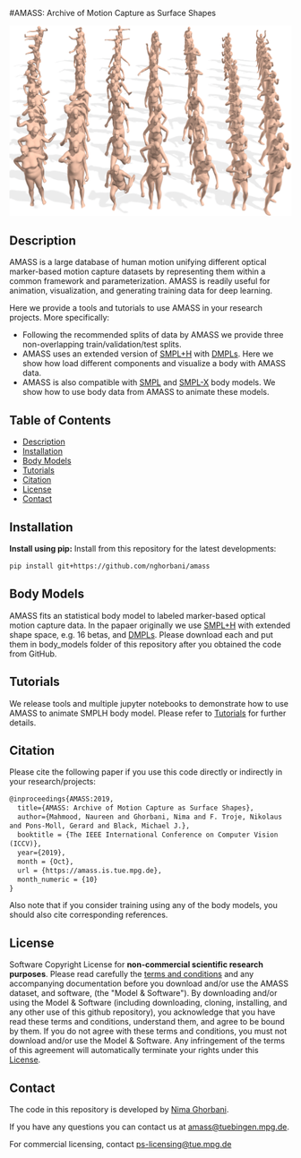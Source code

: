 #AMASS: Archive of Motion Capture as Surface Shapes

![alt text](github_data/datasets_preview.png "Samples of bodies in AMASS recovered from Motion Capture sequences")

## Description
AMASS is a large database of human motion unifying different optical marker-based motion capture datasets
 by representing them within a common framework and parameterization. 
 AMASS is readily useful for animation, visualization, and generating training data for deep learning.

Here we provide a tools and tutorials to use AMASS in your research projects. More specifically:
- Following the recommended splits of data by AMASS we provide three non-overlapping train/validation/test splits.
- AMASS uses an extended version of [SMPL+H](http://mano.is.tue.mpg.de/) with [DMPLs](http://smpl.is.tue.mpg.de/downloads). 
Here we show how load different components and visualize a body with AMASS data.
- AMASS is also compatible with [SMPL](http://smpl.is.tue.mpg.de) and [SMPL-X](https://smpl-x.is.tue.mpg.de/) body models. 
We show how to use body data from AMASS to animate these models.
## Table of Contents
  * [Description](#description)
  * [Installation](#installation)
  * [Body Models](#body-models)
  * [Tutorials](#tutorials)
  * [Citation](#citation)
  * [License](#license)
  * [Contact](#contact)

## Installation

**Install using pip:**
Install from this repository for the latest developments:
```bash
pip install git+https://github.com/nghorbani/amass
```

## Body Models
AMASS fits an statistical body model to labeled marker-based optical motion capture data.
In the papaer originally we use [SMPL+H](http://mano.is.tue.mpg.de/downloads) with extended shape space, e.g. 16 betas, and 
[DMPLs](http://smpl.is.tue.mpg.de/downloads). 
Please download each and put them in body_models folder of this repository after you obtained the code from GitHub.

## Tutorials
We release tools and multiple jupyter notebooks to demonstrate how to use AMASS to animate SMPLH body model.
Please refer to [Tutorials](../notebooks) for further details.

## Citation
Please cite the following paper if you use this code directly or indirectly in your research/projects:
```
@inproceedings{AMASS:2019,
  title={AMASS: Archive of Motion Capture as Surface Shapes},
  author={Mahmood, Naureen and Ghorbani, Nima and F. Troje, Nikolaus and Pons-Moll, Gerard and Black, Michael J.},
  booktitle = {The IEEE International Conference on Computer Vision (ICCV)},
  year={2019},
  month = {Oct},
  url = {https://amass.is.tue.mpg.de},
  month_numeric = {10}
}
```
Also note that if you consider training using any of the body models, you should also cite corresponding references.

## License

Software Copyright License for **non-commercial scientific research purposes**.
Please read carefully the [terms and conditions](./LICENSE) 
and any accompanying documentation before you download and/or
 use the AMASS dataset, and software, (the "Model & Software"). 
 By downloading and/or using the Model & Software 
 (including downloading, cloning, installing, and any other use of this github repository), 
 you acknowledge that you have read these terms and conditions, understand them, 
 and agree to be bound by them. If you do not agree with these terms and conditions, 
 you must not download and/or use the Model & Software.
  Any infringement of the terms of this agreement will automatically terminate your rights under this [License](./LICENSE).
 
 ## Contact
The code in this repository is developed by [Nima Ghorbani](https://nghorbani.github.io/).

If you have any questions you can contact us at [amass@tuebingen.mpg.de](mailto:amass@tuebingen.mpg.de).

For commercial licensing, contact [ps-licensing@tue.mpg.de](mailto:ps-licensing@tue.mpg.de)
